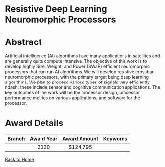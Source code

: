 
Resistive Deep Learning Neuromorphic Processors
===============================================

# Abstract


Artificial intelligence (AI) algorithms have many applications in satellites and are generally quite compute intensive. The objective of this work is to develop highly Size, Weight, and Power (SWaP) efficient neuromorphic processors that can run AI algorithms. We will develop resistive crossbar neuromorphic processors, with the primary target being deep learning algorithms. We plan to process various types of signals very efficiently ndash; these include sensor and cognitive communication applications. The key outcomes of the work will be the processor design, processor performance metrics on various applications, and software for the processor.  

# Award Details

|Branch|Award Year|Award Amount|Keywords|
| :---: | :---: | :---: | :---: |
||2020|$124,795||
  
  


[Back to Home](https://github.com/chrischow/dod_sbir_awards/Reports/CC/#681)